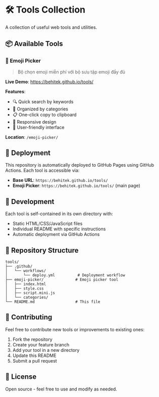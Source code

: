 # 🛠️ Tools Collection

A collection of useful web tools and utilities.

## 📦 Available Tools

### 🎯 Emoji Picker
> Bộ chọn emoji miễn phí với bộ sưu tập emoji đầy đủ

**Live Demo**: https://behitek.github.io/tools/

**Features**:
- 🔍 Quick search by keywords
- 📂 Organized by categories
- 📋 One-click copy to clipboard
- 📱 Responsive design
- 🎨 User-friendly interface

**Location**: `/emoji-picker/`

## 🚀 Deployment

This repository is automatically deployed to GitHub Pages using GitHub Actions. Each tool is accessible via:

- **Base URL**: `https://behitek.github.io/tools/`
- **Emoji Picker**: `https://behitek.github.io/tools/` (main page)

## 🔧 Development

Each tool is self-contained in its own directory with:
- Static HTML/CSS/JavaScript files
- Individual README with specific instructions
- Automatic deployment via GitHub Actions

## 📁 Repository Structure

```
tools/
├── .github/
│   └── workflows/
│       └── deploy.yml          # Deployment workflow
├── emoji-picker/              # Emoji picker tool
│   ├── index.html
│   ├── style.css
│   ├── script.mini.js
│   └── categories/
└── README.md                  # This file
```

## 🤝 Contributing

Feel free to contribute new tools or improvements to existing ones:

1. Fork the repository
2. Create your feature branch
3. Add your tool in a new directory
4. Update this README
5. Submit a pull request

## 📄 License

Open source - feel free to use and modify as needed.